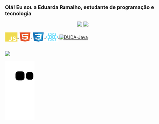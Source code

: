 ### Olá! Eu sou a Eduarda Ramalho, estudante de programação e tecnologia!

<div align="center">
  <a href="https://github.com/eduardaramalho">
  <img width="48%" src="https://github-readme-stats.vercel.app/api?username=eduardaramalho&show_icons=true&theme=nightowl&include_all_commits=true&count_private=true"/>
  <img width="48%" src="https://github-readme-stats.vercel.app/api/top-langs/?username=eduardaramalho&layout=compact&langs_count=7&theme=nightowl"/>
</div>
<div style="display: inline_block"><br>
  <img align="center" alt="DUDA-Js" height="30" width="40" src="https://raw.githubusercontent.com/devicons/devicon/master/icons/javascript/javascript-plain.svg">
  <img align="center" alt="DUDA-HTML" height="30" width="40" src="https://raw.githubusercontent.com/devicons/devicon/master/icons/html5/html5-original.svg">
  <img align="center" alt="DUDA-CSS" height="30" width="40" src="https://raw.githubusercontent.com/devicons/devicon/master/icons/css3/css3-original.svg">
  <img align="center" alt="DUDA-React" height="30" width="40" src="https://raw.githubusercontent.com/devicons/devicon/master/icons/react/react-original.svg">
  <img align="center" alt="DUDA-Java" height="30" width="40" src="https://cdn.jsdelivr.net/gh/devicons/devicon/icons/java/java-original.svg" /> 
</div>
  
 ##
 
<div> 
  <a href="https://br.linkedin.com/in/eduarda-ramalho-9855b0218?trk" target="_blank"><img src="https://img.shields.io/badge/-LinkedIn-%230077B5?style=for-the-badge&logo=linkedin&logoColor=white" target="_blank"></a> 
 
  ![Snake animation](https://github.com/eduardaramalho/eduardaramalho/blob/output/github-contribution-grid-snake.svg)
 
</div>
 
